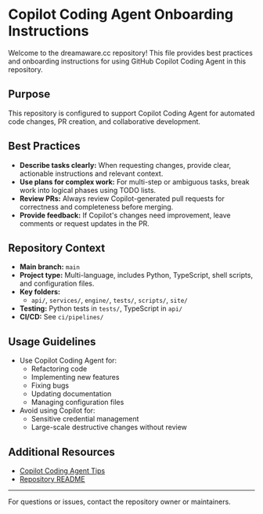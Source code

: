 # Copilot Coding Agent Onboarding Instructions

Welcome to the dreamaware.cc repository! This file provides best practices and onboarding instructions for using GitHub Copilot Coding Agent in this repository.

## Purpose
This repository is configured to support Copilot Coding Agent for automated code changes, PR creation, and collaborative development.

## Best Practices
- **Describe tasks clearly:** When requesting changes, provide clear, actionable instructions and relevant context.
- **Use plans for complex work:** For multi-step or ambiguous tasks, break work into logical phases using TODO lists.
- **Review PRs:** Always review Copilot-generated pull requests for correctness and completeness before merging.
- **Provide feedback:** If Copilot's changes need improvement, leave comments or request updates in the PR.

## Repository Context
- **Main branch:** `main`
- **Project type:** Multi-language, includes Python, TypeScript, shell scripts, and configuration files.
- **Key folders:**
  - `api/`, `services/`, `engine/`, `tests/`, `scripts/`, `site/`
- **Testing:** Python tests in `tests/`, TypeScript in `api/`
- **CI/CD:** See `ci/pipelines/`

## Usage Guidelines
- Use Copilot Coding Agent for:
  - Refactoring code
  - Implementing new features
  - Fixing bugs
  - Updating documentation
  - Managing configuration files
- Avoid using Copilot for:
  - Sensitive credential management
  - Large-scale destructive changes without review

## Additional Resources
- [Copilot Coding Agent Tips](https://gh.io/copilot-coding-agent-tips)
- [Repository README](../README.md)

---
For questions or issues, contact the repository owner or maintainers.
